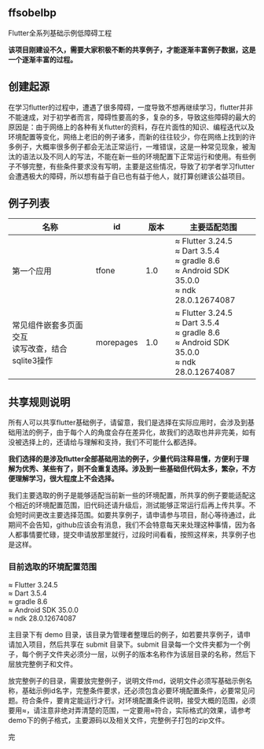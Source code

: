 ## ffsobelbp
Flutter全系列基础示例低障碍工程

<b>该项目刚建设不久，需要大家积极不断的共享例子，才能逐渐丰富例子数据，这是一个逐渐丰富的过程。</b>


## 创建起源
在学习flutter的过程中，遭遇了很多障碍，一度导致不想再继续学习，flutter并非不能速成，对于初学者而言，障碍性要高的多，复杂的多，导致这些障碍的最大的原因是：由于网络上的各种有关flutter的资料，存在片面性的知识、编程迭代以及环境配置等变化，网络上老旧的例子诸多，而新的往往较少，你在网络上找到的许多例子，大概率很多例子都会无法正常运行，一堆错误，这是一种常见现象，被淘汰的语法以及不同人的写法，不能在新一些的环境配置下正常运行和使用。有些例子不够完整，有些条件要求没有写明，主要是这些情况，导致了初学者学习flutter会遭遇极大的障碍，所以想有益于自已也有益于他人，就打算创建该公益项目。

## 例子列表


| 名称 | id | 版本　|主要适配范围 |
| ---- | ---- | ----|----|
| 第一个应用 |tfone | 1.0 | ≈ Flutter 3.24.5 <br/>≈ Dart 3.5.4 <br/>≈ gradle 8.6 <br/>≈ Android SDK 35.0.0<br/>≈ ndk 28.0.12674087|
|常见组件嵌套多页面交互<br/>读写改查，结合sqlite3操作|morepages|1.0|≈ Flutter 3.24.5 <br/>≈ Dart 3.5.4 <br/>≈ gradle 8.6<br/>≈ Android SDK 35.0.0<br/>≈ ndk 28.0.12674087|



## 共享规则说明

所有人可以共享flutter基础例子，请留意，我们是选择在实际应用时，会涉及到基础用法的例子，由于每个人的角度会存在差异化，故我们的选取也并非完美，如有没被选择上的，还请给与理解和支持，我们不可能什么都选择。

<b>我们选择的是涉及flutter全部基础用法的例子，少量代码注释易懂，方便利于理解为优秀、某些有了，则不会重复选择。涉及到一些基础但代码太多，繁杂，不方便理解学习，很大程度上不会选择。</b>

我们主要选取的例子是能够适配当前新一些的环境配置，所共享的例子要能适配这个相近的环境配置范围，旧代码还请升级后，测试能够正常运行后再上传共享。不会短时间更改主要选择范围。如要共享例子，请申请参与项目，耐心等待通过，此期间不会告知，github应该会有消息，我们不会特意每天来处理这种事情，因为各人都事情要忙碌，提交申请放那里就行，过段时间看看，按照这样来，共享例子也是这样。

### 目前选取的环境配置范围

≈ Flutter 3.24.5 <br/>
≈ Dart 3.5.4 <br/>
≈ gradle 8.6<br/>
≈ Android SDK 35.0.0<br/>
≈ ndk 28.0.12674087


主目录下有 demo 目录，该目录为管理者整理后的例子，如若要共享例子，请申请加入项目，然后共享在 submit 目录下。submit 目录每一个文件夹都为一个例子，每个例子文件夹必须分一层，以例子的版本名称作为该层目录的名称，然后下层放完整例子和文件。

放完整例子的目录，需要放完整例子，说明文件md，说明文件必须写基础示例名称，基础示例id名字，完整条件要求，还必须包含必要环境配置条件，必要常见问题。符合条件，要肯定能运行才行。对环境配置条件说明，接受大概的范围，必须要用≈，请注意非绝对弄清楚的范围，一定要用≈符合，实际格式的效果，请参考demo下的例子格式，主要源码以及相关文件，完整例子打包的zip文件。

完 
